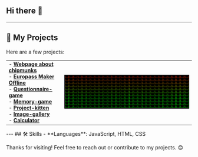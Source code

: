 ## Hi there 👋
---
## 🚀 My Projects
Here are a few projects:
<table>
  <tr>
    <td>
      - <b><a href="https://kostassliazas.github.io/burundukas/">Webpage about chipmunks</a></b><br>
      - <b><a href="https://kostassliazas.github.io/Europass-Maker-Offline/">Europass Maker Offline</a></b><br>
      - <b><a href="https://kostassliazas.github.io/project-k/games/questionnaire/">Questionnaire-game</a></b><br>
      - <b><a href="https://kostassliazas.github.io/memory-game2.github.io/">Memory-game</a></b><br>
      - <b><a href="https://kostassliazas.github.io/project-k">Project-kitten</a></b><br>
      - <b><a href="https://kostassliazas.github.io/gallery/">Image-gallery</a></b><br>
      - <b><a href="https://kostassliazas.github.io/calculator/">Calculator</a></b>
    </td>
    <td rowspan="7" style="text-align: center; vertical-align: middle;">
      <img src="battery.svg" alt="wi-fi">
    </td>
  </tr>
</table>
---
## 🛠️ Skills
- **Languages**: JavaScript, HTML, CSS
  
Thanks for visiting! Feel free to reach out or contribute to my projects. 😊
